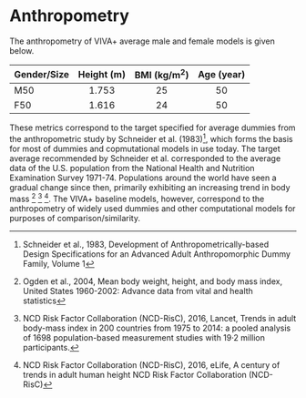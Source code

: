 # Anthropometry

The anthropometry of VIVA+ average male and female models is given below.

| Gender/Size | Height (m)| BMI (kg/m<sup>2</sup>)| Age (year) |
|-------------|:------:|:---:|:---:|
| M50        |  1.753 |  25 |  50 |
| F50     |  1.616 |  24 |  50 |


These metrics correspond to the target specified for average dummies from the anthropometric study by Schneider et al. (1983)[^1], which forms the basis for most of dummies and copmutational models in use today. The target average recommended by Schneider et al. corresponded to the average data of the U.S. population from the National Health and Nutrition Examination Survey 1971-74. Populations around the world have seen a gradual change since then, primarily exhibiting an increasing trend in body mass [^2] [^3] [^4]. The VIVA+ baseline models, however, correspond to the anthropometry of widely used dummies and other computational models for purposes of comparison/similarity.

[^1]: Schneider et al., 1983, Development of Anthropometrically-based Design Specifications for an Advanced Adult Anthropomorphic Dummy Family, Volume 1

[^2]: Ogden et al., 2004, Mean body weight, height, and body mass index, United States 1960-2002: Advance data from vital and health statistics

[^3]: NCD Risk Factor Collaboration (NCD-RisC), 2016, Lancet, Trends in adult body-mass index in 200 countries from 1975 to 2014: a pooled analysis of 1698 population-based measurement studies with 19·2 million participants.

[^4]: NCD Risk Factor Collaboration (NCD-RisC), 2016, eLife, A century of trends in adult human height NCD Risk Factor Collaboration (NCD-RisC)
